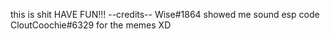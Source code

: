 this is shit HAVE FUN!!!
--credits--
Wise#1864 showed me sound esp code
CloutCoochie#6329 for the memes XD
